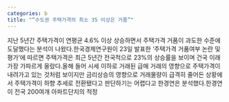 ```yaml
---
categories: b
title: "“수도권 주택가격의 최소 35 이상은 거품”"
---
```

지난 5년간 주택가격이 연평균 4.6% 이상 상승하면서 주택가격 거품이 과도한 수준에 도달했다는 분석이 나왔다.한국경제연구원이 23일 발표한 ‘주택가격 거품여부 논란 및 평가’에 따르면 주택가격은 최근 5년간 전국적으로 23%의 상승률을 보이며 건국 이래 가장 가파르게 올랐다.올해 들어 시세 이하로 거래된 급매 거래의 영향으로 주택가격이 내려가고 있는 것처럼 보이지만 금리상승의 영향으로 거래물량이 급격히 줄어든 상황에서 주택가격이 하향 추세로 전환됐다고 판단하기는 어렵다고 한경연은 분석했다.한경연이 전국 200여개 아파트단지의 적정